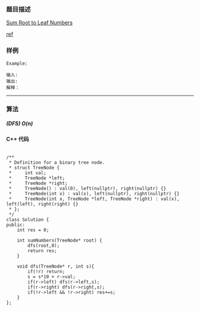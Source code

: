 ### 题目描述

[Sum Root to Leaf Numbers](https://leetcode.com/problems/sum-root-to-leaf-numbers/)

[ref](https://www.acwing.com/solution/content/223/)

### 样例

```
Example:

输入: 
输出: 
解释：

```


----------

### 算法
##### (DFS) $O(n)$



#### C++ 代码
```

/**
 * Definition for a binary tree node.
 * struct TreeNode {
 *     int val;
 *     TreeNode *left;
 *     TreeNode *right;
 *     TreeNode() : val(0), left(nullptr), right(nullptr) {}
 *     TreeNode(int x) : val(x), left(nullptr), right(nullptr) {}
 *     TreeNode(int x, TreeNode *left, TreeNode *right) : val(x), left(left), right(right) {}
 * };
 */
class Solution {
public:
    int res = 0;
    
    int sumNumbers(TreeNode* root) {
        dfs(root,0);
        return res;
    }
    
    void dfs(TreeNode* r, int s){
        if(!r) return;
        s = s*10 + r->val;
        if(r->left) dfs(r->left,s);
        if(r->right) dfs(r->right,s);
        if(!r->left && !r->right) res+=s;
    }
};

```


